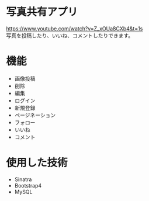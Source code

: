 # 写真共有アプリ
https://www.youtube.com/watch?v=Z_xOUa8CXb4&t=1s  
写真を投稿したり、いいね、コメントしたりできます。

# 機能

+ 画像投稿  
+ 削除  
+ 編集  
+ ログイン  
+ 新規登録  
+ ページネーション  
+ フォロー  
+ いいね  
+ コメント  

# 使用した技術  
+ Sinatra  
+ Bootstrap4  
+ MySQL   

